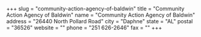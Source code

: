 +++
slug = "community-action-agency-of-baldwin"
title = "Community Action Agency of Baldwin"
name = "Community Action Agency of Baldwin"
address = "26440 North Pollard Road"
city = "Daphne"
state = "AL"
postal = "36526"
website = ""
phone = "251 626-2646"
fax = ""
+++
